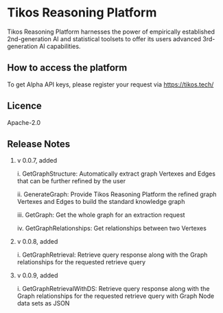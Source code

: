 # Tikos Reasoning Platform

Tikos Reasoning Platform harnesses the power of empirically established 2nd-generation AI and statistical toolsets to offer its users advanced 3rd-generation AI capabilities.

## How to access the platform

To get Alpha API keys, please register your request via https://tikos.tech/

## Licence

Apache-2.0

## Release Notes

1. v 0.0.7, added 

   i. GetGraphStructure: Automatically extract graph Vertexes and Edges that can be further refined by the user

   ii. GenerateGraph: Provide Tikos Reasoning Platform the refined graph Vertexes and Edges to build the standard knowledge graph

   iii. GetGraph: Get the whole graph for an extraction request

   iv. GetGraphRelationships: Get relationships between two Vertexes

2. v 0.0.8, added

   i. GetGraphRetrieval: Retrieve query response along with the Graph relationships for the requested retrieve query

3. v 0.0.9, added

   i. GetGraphRetrievalWithDS: Retrieve query response along with the Graph relationships for the requested retrieve query with Graph Node data sets as JSON